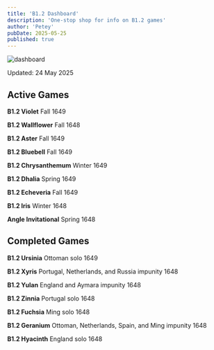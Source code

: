 ```yaml
---
title: 'B1.2 Dashboard'
description: 'One-stop shop for info on B1.2 games'
author: 'Petey'
pubDate: 2025-05-25
published: true
---
```

![dashboard](/imperialrealm/graphics/dashboard3.png)

Updated: 24 May 2025

## Active Games

**B1.2 Violet** Fall 1649

**B1.2 Wallflower** Fall 1648

**B1.2 Aster** 	Fall 1649

**B1.2 Bluebell**	Fall 1649

**B1.2 Chrysanthemum** Winter 1649

**B1.2 Dhalia** Spring 1649

**B1.2 Echeveria** 	Fall 1649

**B1.2 Iris** Winter 1648

**Angle Invitational** Spring 1648

## Completed Games

**B1.2 Ursinia** Ottoman solo 1649

**B1.2 Xyris** Portugal, Netherlands, and Russia impunity 1648

**B1.2 Yulan** England and Aymara impunity 1648

**B1.2 Zinnia**	Portugal solo 1648

**B1.2 Fuchsia** 	Ming solo 1648

**B1.2 Geranium** 	Ottoman, Netherlands, Spain, and Ming impunity 1648

**B1.2 Hyacinth** 	England solo 1648
